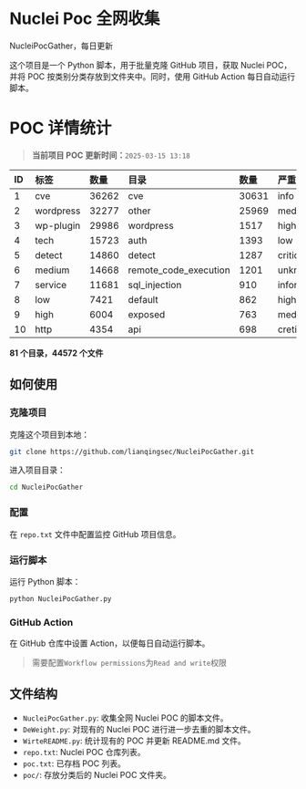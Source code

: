 # Nuclei Poc 全网收集
NucleiPocGather，每日更新

这个项目是一个 Python 脚本，用于批量克隆 GitHub 项目，获取 Nuclei POC，并将 POC 按类别分类存放到文件夹中。同时，使用 GitHub Action 每日自动运行脚本。
# POC 详情统计

> **当前项目 POC 更新时间：**`2025-03-15 13:18`

| ID | 标签      | 数量 | 目录       | 数量 | 严重性   | 数量 |
|:---| :-------- | :--- | :--------- | :--- | :------- | :--- |
| 1 | cve | 36262 | cve | 30631 | info | 21629 |
| 2 | wordpress | 32277 | other | 25969 | medium | 20745 |
| 3 | wp-plugin | 29986 | wordpress | 1517 | high | 13216 |
| 4 | tech | 15723 | auth | 1393 | low | 8829 |
| 5 | detect | 14860 | detect | 1287 | critical | 6937 |
| 6 | medium | 14668 | remote_code_execution | 1201 | unknown | 90 |
| 7 | service | 11681 | sql_injection | 910 | informative | 16 |
| 8 | low | 7421 | default | 862 | hight | 16 |
| 9 | high | 6004 | exposed | 763 | meduim | 5 |
| 10 | http | 4354 | api | 698 | cretical | 2 |

**81 个目录，44572 个文件**
## 如何使用

### 克隆项目

克隆这个项目到本地：

```bash
git clone https://github.com/lianqingsec/NucleiPocGather.git
```

进入项目目录：

```bash
cd NucleiPocGather
```

### 配置

在 `repo.txt` 文件中配置监控 GitHub 项目信息。

### 运行脚本

运行 Python 脚本：

```bash
python NucleiPocGather.py
```

### GitHub Action

在 GitHub 仓库中设置 Action，以便每日自动运行脚本。

> 需要配置`Workflow permissions`为`Read and write`权限

## 文件结构

- `NucleiPocGather.py`: 收集全网 Nuclei POC 的脚本文件。
- `DeWeight.py`: 对现有的 Nuclei POC 进行进一步去重的脚本文件。
- `WirteREADME.py`: 统计现有的 POC 并更新 README.md 文件。
- `repo.txt`: Nuclei POC 仓库列表。
- `poc.txt`: 已存档 POC 列表。
- `poc/`: 存放分类后的 Nuclei POC 文件夹。

